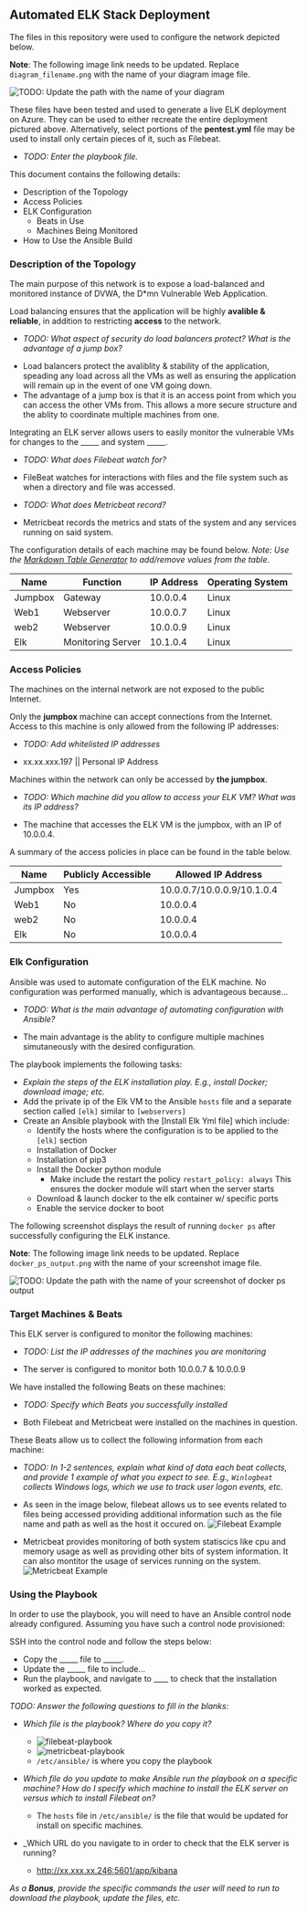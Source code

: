 ## Automated ELK Stack Deployment

The files in this repository were used to configure the network depicted below.

**Note**: The following image link needs to be updated. Replace `diagram_filename.png` with the name of your diagram image file.  

![TODO: Update the path with the name of your diagram](Diagrams/cloud_diag.jpg)

These files have been tested and used to generate a live ELK deployment on Azure. They can be used to either recreate the entire deployment pictured above. Alternatively, select portions of the **pentest.yml** file may be used to install only certain pieces of it, such as Filebeat.

  - _TODO: Enter the playbook file._

This document contains the following details:
- Description of the Topology
- Access Policies
- ELK Configuration
  - Beats in Use
  - Machines Being Monitored
- How to Use the Ansible Build


### Description of the Topology

The main purpose of this network is to expose a load-balanced and monitored instance of DVWA, the D*mn Vulnerable Web Application.

Load balancing ensures that the application will be highly **avalible & reliable**, in addition to restricting **access** to the network.
- _TODO: What aspect of security do load balancers protect? What is the advantage of a jump box?_
 + Load balancers protect the avaliblity & stability of the application, speading any load across all the VMs as well as ensuring the application will remain up in the event of one VM going down.
 + The advantage of a jump box is that it is an access point from which you can access the other VMs from. This allows a more secure structure and the ablity to coordinate multiple machines from one.

Integrating an ELK server allows users to easily monitor the vulnerable VMs for changes to the _____ and system _____.
- _TODO: What does Filebeat watch for?_
 + FileBeat watches for interactions with files and the file system such as when a directory and file was accessed.
- _TODO: What does Metricbeat record?_
 + Metricbeat records the metrics and stats of the system and any services running on said system.

The configuration details of each machine may be found below.
_Note: Use the [Markdown Table Generator](http://www.tablesgenerator.com/markdown_tables) to add/remove values from the table_.

| Name    | Function          | IP Address | Operating System |
|---------|-------------------|------------|------------------|
| Jumpbox | Gateway           | 10.0.0.4   | Linux            |
| Web1    | Webserver         | 10.0.0.7   | Linux            |
| web2    | Webserver         | 10.0.0.9   | Linux            |
| Elk     | Monitoring Server | 10.1.0.4   | Linux            |

### Access Policies

The machines on the internal network are not exposed to the public Internet. 

Only the **jumpbox** machine can accept connections from the Internet. Access to this machine is only allowed from the following IP addresses:
- _TODO: Add whitelisted IP addresses_
+ xx.xx.xxx.197 || Personal IP Address

Machines within the network can only be accessed by **the jumpbox**.
- _TODO: Which machine did you allow to access your ELK VM? What was its IP address?_
+ The machine that accesses the ELK VM is the jumpbox, with an IP of 10.0.0.4.

A summary of the access policies in place can be found in the table below.

| Name    | Publicly Accessible  | Allowed IP Address         |
|---------|----------------------|----------------------------|
| Jumpbox | Yes                  | 10.0.0.7/10.0.0.9/10.1.0.4 |
| Web1    | No                   | 10.0.0.4                   |
| web2    | No                   | 10.0.0.4                   |
| Elk     | No                   | 10.0.0.4                   |

### Elk Configuration

Ansible was used to automate configuration of the ELK machine. No configuration was performed manually, which is advantageous because...
- _TODO: What is the main advantage of automating configuration with Ansible?_
+ The main advantage is the ablity to configure multiple machines simutaneously with the desired configuration.

The playbook implements the following tasks:
- _Explain the steps of the ELK installation play. E.g., install Docker; download image; etc._
- Add the private ip of the Elk VM to the Ansible `hosts` file and a separate section called `[elk]` similar to `[webservers]`
- Create an Ansible playbook with the [Install Elk Yml file] which include:
  + Identify the hosts where the configuration is to be applied to the `[elk]` section
  + Installation of Docker
  + Installation of pip3
  + Install the Docker python module
    + Make include the restart the policy `restart_policy: always` This ensures the docker module will start when the server starts
  + Download & launch docker to the elk container w/ specific ports
  + Enable the service docker to boot  

The following screenshot displays the result of running `docker ps` after successfully configuring the ELK instance.

**Note**: The following image link needs to be updated. Replace `docker_ps_output.png` with the name of your screenshot image file.  


![TODO: Update the path with the name of your screenshot of docker ps output](Images/docker_ps_output.png)

### Target Machines & Beats
This ELK server is configured to monitor the following machines:
- _TODO: List the IP addresses of the machines you are monitoring_
 + The server is configured to monitor both 10.0.0.7 & 10.0.0.9 

We have installed the following Beats on these machines:
- _TODO: Specify which Beats you successfully installed_
 + Both Filebeat and Metricbeat were installed on the machines in question.

These Beats allow us to collect the following information from each machine:
- _TODO: In 1-2 sentences, explain what kind of data each beat collects, and provide 1 example of what you expect to see. E.g., `Winlogbeat` collects Windows logs, which we use to track user logon events, etc._
+ As seen in the image below, filebeat allows us to see events related to files being accessed providing additional information such as the file name and path as well as the host it occured on.
![Filebeat Example](Images/filebeat_example.png)

+ Metricbeat provides monitoring of both system statiscics like cpu and memory usage as well as providing other bits of system information. It can also montitor the usage of services running on the system.
![Metricbeat Example](Images/metricbeat_example.png)


### Using the Playbook
In order to use the playbook, you will need to have an Ansible control node already configured. Assuming you have such a control node provisioned: 

SSH into the control node and follow the steps below:
- Copy the _____ file to _____.
- Update the _____ file to include...
- Run the playbook, and navigate to ____ to check that the installation worked as expected.

_TODO: Answer the following questions to fill in the blanks:_
- _Which file is the playbook? Where do you copy it?_
  + ![filebeat-playbook](Ansible/filebeat-playbook.yml)
  + ![metricbeat-playbook](Ansible/metricbeat-playbook.yml)
  + `/etc/ansible/` is where you copy the playbook

- _Which file do you update to make Ansible run the playbook on a specific machine? How do I specify which machine to install the ELK server on versus which to install Filebeat on?_
  + The `hosts` file in `/etc/ansible/` is the file that would be updated for install on specific machines.
- _Which URL do you navigate to in order to check that the ELK server is running?
    + http://xx.xxx.xx.246:5601/app/kibana

_As a **Bonus**, provide the specific commands the user will need to run to download the playbook, update the files, etc._

